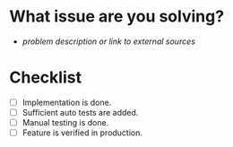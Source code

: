 # What issue are you solving?

* _problem description or link to external sources_


# Checklist

- [ ] Implementation is done.
- [ ] Sufficient auto tests are added.
- [ ] Manual testing is done.
- [ ] Feature is verified in production.